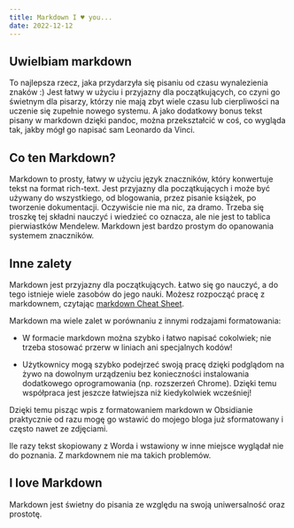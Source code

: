 ```yaml
---
title: Markdown I ♥ you...
date: 2022-12-12
---
```


## Uwielbiam markdown 

To najlepsza rzecz, jaka przydarzyła się pisaniu od czasu wynalezienia znaków :) Jest łatwy w użyciu i przyjazny dla początkujących, co czyni go świetnym dla pisarzy, którzy nie mają zbyt wiele czasu lub cierpliwości na uczenie się zupełnie nowego systemu. A jako dodatkowy bonus tekst pisany w markdown dzięki pandoc, można przekształcić w coś, co wygląda tak, jakby mógł go napisać sam Leonardo da Vinci.

## Co ten Markdown?

Markdown to prosty, łatwy w użyciu język znaczników, który konwertuje tekst na format rich-text. Jest przyjazny dla początkujących i może być używany do wszystkiego, od blogowania, przez pisanie książek, po tworzenie dokumentacji. Oczywiście nie ma nic, za dramo. Trzeba się troszkę tej składni nauczyć i wiedzieć co oznacza, ale nie jest to tablica pierwiastków Mendelew. Markdown jest bardzo prostym do opanowania systemem znaczników.


## Inne zalety

Markdown jest przyjazny dla początkujących. Łatwo się go nauczyć, a do tego istnieje wiele zasobów do jego nauki. Możesz rozpocząć pracę z markdownem, czytając [markdown Cheat Sheet](https://www.markdownguide.org/cheat-sheet/). 

Markdown ma wiele zalet w porównaniu z innymi rodzajami formatowania:

-   W formacie markdown można szybko i łatwo napisać cokolwiek; nie trzeba stosować przerw w liniach ani specjalnych kodów!
    
-   Użytkownicy mogą szybko podejrzeć swoją pracę dzięki podglądom na żywo na dowolnym urządzeniu bez konieczności instalowania dodatkowego oprogramowania (np. rozszerzeń Chrome). Dzięki temu współpraca jest jeszcze łatwiejsza niż kiedykolwiek wcześniej!
    

Dzięki temu pisząc wpis z formatowaniem markdown w Obsidianie praktycznie od razu mogę go wstawić do mojego bloga już sformatowany i często nawet ze zdjęciami.

Ile razy tekst skopiowany z Worda i wstawiony w inne miejsce wyglądał nie do poznania. Z markdownem nie ma takich problemów.

## I love Markdown

Markdown jest świetny do pisania ze względu na swoją uniwersalność oraz prostotę.
